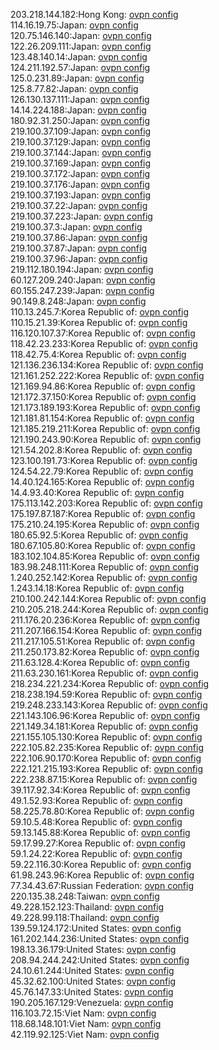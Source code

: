 203.218.144.182:Hong Kong: [ovpn config](vpn/203_218_144_182.ovpn)  
114.16.19.75:Japan: [ovpn config](vpn/114_16_19_75.ovpn)  
120.75.146.140:Japan: [ovpn config](vpn/120_75_146_140.ovpn)  
122.26.209.111:Japan: [ovpn config](vpn/122_26_209_111.ovpn)  
123.48.140.14:Japan: [ovpn config](vpn/123_48_140_14.ovpn)  
124.211.192.57:Japan: [ovpn config](vpn/124_211_192_57.ovpn)  
125.0.231.89:Japan: [ovpn config](vpn/125_0_231_89.ovpn)  
125.8.77.82:Japan: [ovpn config](vpn/125_8_77_82.ovpn)  
126.130.137.111:Japan: [ovpn config](vpn/126_130_137_111.ovpn)  
14.14.224.188:Japan: [ovpn config](vpn/14_14_224_188.ovpn)  
180.92.31.250:Japan: [ovpn config](vpn/180_92_31_250.ovpn)  
219.100.37.109:Japan: [ovpn config](vpn/219_100_37_109.ovpn)  
219.100.37.129:Japan: [ovpn config](vpn/219_100_37_129.ovpn)  
219.100.37.144:Japan: [ovpn config](vpn/219_100_37_144.ovpn)  
219.100.37.169:Japan: [ovpn config](vpn/219_100_37_169.ovpn)  
219.100.37.172:Japan: [ovpn config](vpn/219_100_37_172.ovpn)  
219.100.37.176:Japan: [ovpn config](vpn/219_100_37_176.ovpn)  
219.100.37.193:Japan: [ovpn config](vpn/219_100_37_193.ovpn)  
219.100.37.22:Japan: [ovpn config](vpn/219_100_37_22.ovpn)  
219.100.37.223:Japan: [ovpn config](vpn/219_100_37_223.ovpn)  
219.100.37.3:Japan: [ovpn config](vpn/219_100_37_3.ovpn)  
219.100.37.86:Japan: [ovpn config](vpn/219_100_37_86.ovpn)  
219.100.37.87:Japan: [ovpn config](vpn/219_100_37_87.ovpn)  
219.100.37.96:Japan: [ovpn config](vpn/219_100_37_96.ovpn)  
219.112.180.194:Japan: [ovpn config](vpn/219_112_180_194.ovpn)  
60.127.209.240:Japan: [ovpn config](vpn/60_127_209_240.ovpn)  
60.155.247.239:Japan: [ovpn config](vpn/60_155_247_239.ovpn)  
90.149.8.248:Japan: [ovpn config](vpn/90_149_8_248.ovpn)  
110.13.245.7:Korea Republic of: [ovpn config](vpn/110_13_245_7.ovpn)  
110.15.21.39:Korea Republic of: [ovpn config](vpn/110_15_21_39.ovpn)  
116.120.107.37:Korea Republic of: [ovpn config](vpn/116_120_107_37.ovpn)  
118.42.23.233:Korea Republic of: [ovpn config](vpn/118_42_23_233.ovpn)  
118.42.75.4:Korea Republic of: [ovpn config](vpn/118_42_75_4.ovpn)  
121.136.236.134:Korea Republic of: [ovpn config](vpn/121_136_236_134.ovpn)  
121.161.252.222:Korea Republic of: [ovpn config](vpn/121_161_252_222.ovpn)  
121.169.94.86:Korea Republic of: [ovpn config](vpn/121_169_94_86.ovpn)  
121.172.37.150:Korea Republic of: [ovpn config](vpn/121_172_37_150.ovpn)  
121.173.189.193:Korea Republic of: [ovpn config](vpn/121_173_189_193.ovpn)  
121.181.81.154:Korea Republic of: [ovpn config](vpn/121_181_81_154.ovpn)  
121.185.219.211:Korea Republic of: [ovpn config](vpn/121_185_219_211.ovpn)  
121.190.243.90:Korea Republic of: [ovpn config](vpn/121_190_243_90.ovpn)  
121.54.202.8:Korea Republic of: [ovpn config](vpn/121_54_202_8.ovpn)  
123.100.191.73:Korea Republic of: [ovpn config](vpn/123_100_191_73.ovpn)  
124.54.22.79:Korea Republic of: [ovpn config](vpn/124_54_22_79.ovpn)  
14.40.124.165:Korea Republic of: [ovpn config](vpn/14_40_124_165.ovpn)  
14.4.93.40:Korea Republic of: [ovpn config](vpn/14_4_93_40.ovpn)  
175.113.142.203:Korea Republic of: [ovpn config](vpn/175_113_142_203.ovpn)  
175.197.87.187:Korea Republic of: [ovpn config](vpn/175_197_87_187.ovpn)  
175.210.24.195:Korea Republic of: [ovpn config](vpn/175_210_24_195.ovpn)  
180.65.92.5:Korea Republic of: [ovpn config](vpn/180_65_92_5.ovpn)  
180.67.105.80:Korea Republic of: [ovpn config](vpn/180_67_105_80.ovpn)  
183.102.104.85:Korea Republic of: [ovpn config](vpn/183_102_104_85.ovpn)  
183.98.248.111:Korea Republic of: [ovpn config](vpn/183_98_248_111.ovpn)  
1.240.252.142:Korea Republic of: [ovpn config](vpn/1_240_252_142.ovpn)  
1.243.14.18:Korea Republic of: [ovpn config](vpn/1_243_14_18.ovpn)  
210.100.242.144:Korea Republic of: [ovpn config](vpn/210_100_242_144.ovpn)  
210.205.218.244:Korea Republic of: [ovpn config](vpn/210_205_218_244.ovpn)  
211.176.20.236:Korea Republic of: [ovpn config](vpn/211_176_20_236.ovpn)  
211.207.166.154:Korea Republic of: [ovpn config](vpn/211_207_166_154.ovpn)  
211.217.105.51:Korea Republic of: [ovpn config](vpn/211_217_105_51.ovpn)  
211.250.173.82:Korea Republic of: [ovpn config](vpn/211_250_173_82.ovpn)  
211.63.128.4:Korea Republic of: [ovpn config](vpn/211_63_128_4.ovpn)  
211.63.230.161:Korea Republic of: [ovpn config](vpn/211_63_230_161.ovpn)  
218.234.221.234:Korea Republic of: [ovpn config](vpn/218_234_221_234.ovpn)  
218.238.194.59:Korea Republic of: [ovpn config](vpn/218_238_194_59.ovpn)  
219.248.233.143:Korea Republic of: [ovpn config](vpn/219_248_233_143.ovpn)  
221.143.106.96:Korea Republic of: [ovpn config](vpn/221_143_106_96.ovpn)  
221.149.34.181:Korea Republic of: [ovpn config](vpn/221_149_34_181.ovpn)  
221.155.105.130:Korea Republic of: [ovpn config](vpn/221_155_105_130.ovpn)  
222.105.82.235:Korea Republic of: [ovpn config](vpn/222_105_82_235.ovpn)  
222.106.90.170:Korea Republic of: [ovpn config](vpn/222_106_90_170.ovpn)  
222.121.215.193:Korea Republic of: [ovpn config](vpn/222_121_215_193.ovpn)  
222.238.87.15:Korea Republic of: [ovpn config](vpn/222_238_87_15.ovpn)  
39.117.92.34:Korea Republic of: [ovpn config](vpn/39_117_92_34.ovpn)  
49.1.52.93:Korea Republic of: [ovpn config](vpn/49_1_52_93.ovpn)  
58.225.78.80:Korea Republic of: [ovpn config](vpn/58_225_78_80.ovpn)  
59.10.5.48:Korea Republic of: [ovpn config](vpn/59_10_5_48.ovpn)  
59.13.145.88:Korea Republic of: [ovpn config](vpn/59_13_145_88.ovpn)  
59.17.99.27:Korea Republic of: [ovpn config](vpn/59_17_99_27.ovpn)  
59.1.24.22:Korea Republic of: [ovpn config](vpn/59_1_24_22.ovpn)  
59.22.116.30:Korea Republic of: [ovpn config](vpn/59_22_116_30.ovpn)  
61.98.243.96:Korea Republic of: [ovpn config](vpn/61_98_243_96.ovpn)  
77.34.43.67:Russian Federation: [ovpn config](vpn/77_34_43_67.ovpn)  
220.135.38.248:Taiwan: [ovpn config](vpn/220_135_38_248.ovpn)  
49.228.152.123:Thailand: [ovpn config](vpn/49_228_152_123.ovpn)  
49.228.99.118:Thailand: [ovpn config](vpn/49_228_99_118.ovpn)  
139.59.124.172:United States: [ovpn config](vpn/139_59_124_172.ovpn)  
161.202.144.236:United States: [ovpn config](vpn/161_202_144_236.ovpn)  
198.13.36.179:United States: [ovpn config](vpn/198_13_36_179.ovpn)  
208.94.244.242:United States: [ovpn config](vpn/208_94_244_242.ovpn)  
24.10.61.244:United States: [ovpn config](vpn/24_10_61_244.ovpn)  
45.32.62.100:United States: [ovpn config](vpn/45_32_62_100.ovpn)  
45.76.147.33:United States: [ovpn config](vpn/45_76_147_33.ovpn)  
190.205.167.129:Venezuela: [ovpn config](vpn/190_205_167_129.ovpn)  
116.103.72.15:Viet Nam: [ovpn config](vpn/116_103_72_15.ovpn)  
118.68.148.101:Viet Nam: [ovpn config](vpn/118_68_148_101.ovpn)  
42.119.92.125:Viet Nam: [ovpn config](vpn/42_119_92_125.ovpn)  
